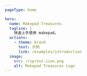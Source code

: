 ```yaml
---
pageType: home

hero:
  name: Makepad Treasures
  tagline: |
    快速上手使用 makepad。
  actions:
    - theme: brand
      text: 示例
      link: /examples/introduction
  image:
    src: /rspress-icon.png
    alt: Makepad Treasures Logo
---
```

